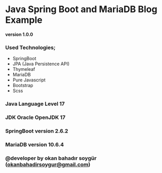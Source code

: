 # Java Spring Boot and MariaDB Blog Example
#### version 1.0.0


### Used Technologies;
- SpringBoot 
- JPA (Java Persistence API)
- Thymeleaf
- MariaDB
- Pure Javascript
- Bootstrap
- Scss

### Java Language Level 17
### JDK Oracle OpenJDK 17
### SpringBoot version 2.6.2
### MariaDB version 10.6.4



### @developer by okan bahadır soygür (okanbahadirsoygur@gmail.com)



